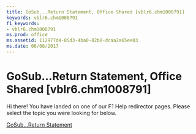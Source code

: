 ```yaml
---
title: GoSub...Return Statement, Office Shared [vblr6.chm1008791]
keywords: vblr6.chm1008791
f1_keywords:
- vblr6.chm1008791
ms.prod: office
ms.assetid: 112977d4-85d3-4ba0-82b8-dcaa2a65ee03
ms.date: 06/08/2017
---
```



# GoSub...Return Statement, Office Shared [vblr6.chm1008791]

Hi there! You have landed on one of our F1 Help redirector pages. Please select the topic you were looking for below.

[GoSub...Return Statement](http://msdn.microsoft.com/library/5aafb93f-0baf-f319-d8dd-96a14095d62d%28Office.15%29.aspx)

